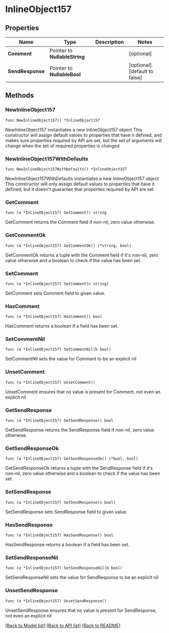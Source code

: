 # InlineObject157

## Properties

Name | Type | Description | Notes
------------ | ------------- | ------------- | -------------
**Comment** | Pointer to **NullableString** |  | [optional] 
**SendResponse** | Pointer to **NullableBool** |  | [optional] [default to false]

## Methods

### NewInlineObject157

`func NewInlineObject157() *InlineObject157`

NewInlineObject157 instantiates a new InlineObject157 object
This constructor will assign default values to properties that have it defined,
and makes sure properties required by API are set, but the set of arguments
will change when the set of required properties is changed

### NewInlineObject157WithDefaults

`func NewInlineObject157WithDefaults() *InlineObject157`

NewInlineObject157WithDefaults instantiates a new InlineObject157 object
This constructor will only assign default values to properties that have it defined,
but it doesn't guarantee that properties required by API are set

### GetComment

`func (o *InlineObject157) GetComment() string`

GetComment returns the Comment field if non-nil, zero value otherwise.

### GetCommentOk

`func (o *InlineObject157) GetCommentOk() (*string, bool)`

GetCommentOk returns a tuple with the Comment field if it's non-nil, zero value otherwise
and a boolean to check if the value has been set.

### SetComment

`func (o *InlineObject157) SetComment(v string)`

SetComment sets Comment field to given value.

### HasComment

`func (o *InlineObject157) HasComment() bool`

HasComment returns a boolean if a field has been set.

### SetCommentNil

`func (o *InlineObject157) SetCommentNil(b bool)`

 SetCommentNil sets the value for Comment to be an explicit nil

### UnsetComment
`func (o *InlineObject157) UnsetComment()`

UnsetComment ensures that no value is present for Comment, not even an explicit nil
### GetSendResponse

`func (o *InlineObject157) GetSendResponse() bool`

GetSendResponse returns the SendResponse field if non-nil, zero value otherwise.

### GetSendResponseOk

`func (o *InlineObject157) GetSendResponseOk() (*bool, bool)`

GetSendResponseOk returns a tuple with the SendResponse field if it's non-nil, zero value otherwise
and a boolean to check if the value has been set.

### SetSendResponse

`func (o *InlineObject157) SetSendResponse(v bool)`

SetSendResponse sets SendResponse field to given value.

### HasSendResponse

`func (o *InlineObject157) HasSendResponse() bool`

HasSendResponse returns a boolean if a field has been set.

### SetSendResponseNil

`func (o *InlineObject157) SetSendResponseNil(b bool)`

 SetSendResponseNil sets the value for SendResponse to be an explicit nil

### UnsetSendResponse
`func (o *InlineObject157) UnsetSendResponse()`

UnsetSendResponse ensures that no value is present for SendResponse, not even an explicit nil

[[Back to Model list]](../README.md#documentation-for-models) [[Back to API list]](../README.md#documentation-for-api-endpoints) [[Back to README]](../README.md)



